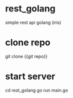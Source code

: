 # rest_golang
simple rest api golang (iris)

# clone repo
git clone {{git repo}}

# start server
cd rest_golang
go run main.go
